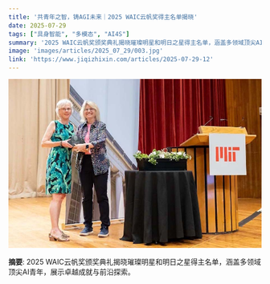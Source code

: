 ```yaml
---
title: '共青年之智，铸AGI未来｜2025 WAIC云帆奖得主名单揭晓'
date: 2025-07-29
tags: ["具身智能", "多模态", "AI4S"]
summary: '2025 WAIC云帆奖颁奖典礼揭晓璀璨明星和明日之星得主名单，涵盖多领域顶尖AI青年，展示卓越成就与前沿探索。'
image: 'images/articles/2025_07_29/003.jpg'
link: 'https://www.jiqizhixin.com/articles/2025-07-29-12'
---
```

![共青年之智，铸AGI未来｜2025 WAIC云帆奖得主名单揭晓](images/articles/2025_07_29/003.jpg)

**摘要**: 2025 WAIC云帆奖颁奖典礼揭晓璀璨明星和明日之星得主名单，涵盖多领域顶尖AI青年，展示卓越成就与前沿探索。
